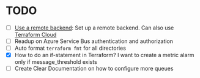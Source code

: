 # TODO

- [ ] [Use a remote backend](https://learn.microsoft.com/en-us/azure/developer/terraform/store-state-in-azure-storage?tabs=azure-cli): Set up a remote backend. Can also use [Terraform Cloud](https://developer.hashicorp.com/terraform/tutorials/azure-get-started/azure-remote)
- [ ] Readup on Azure Service Bus authentication and authorization
- [ ] Auto format `terraform fmt` for all directories
- [x] How to do an if-statement in Terraform? I want to create a metric alarm only if message_threshold exists
- [ ] Create Clear Documentation on how to configure more queues